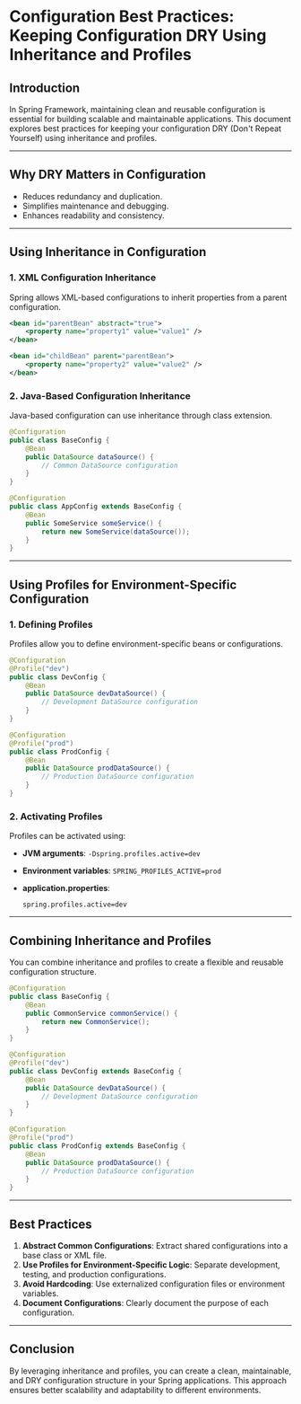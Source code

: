 # Configuration Best Practices: Keeping Configuration DRY Using Inheritance and Profiles

## Introduction

In Spring Framework, maintaining clean and reusable configuration is essential for building scalable and maintainable applications. This document explores best practices for keeping your configuration DRY (Don't Repeat Yourself) using inheritance and profiles.

---

## Why DRY Matters in Configuration

- Reduces redundancy and duplication.
- Simplifies maintenance and debugging.
- Enhances readability and consistency.

---

## Using Inheritance in Configuration

### 1. XML Configuration Inheritance

Spring allows XML-based configurations to inherit properties from a parent configuration.

```xml
<bean id="parentBean" abstract="true">
    <property name="property1" value="value1" />
</bean>

<bean id="childBean" parent="parentBean">
    <property name="property2" value="value2" />
</bean>
```

### 2. Java-Based Configuration Inheritance

Java-based configuration can use inheritance through class extension.

```java
@Configuration
public class BaseConfig {
    @Bean
    public DataSource dataSource() {
        // Common DataSource configuration
    }
}

@Configuration
public class AppConfig extends BaseConfig {
    @Bean
    public SomeService someService() {
        return new SomeService(dataSource());
    }
}
```

---

## Using Profiles for Environment-Specific Configuration

### 1. Defining Profiles

Profiles allow you to define environment-specific beans or configurations.

```java
@Configuration
@Profile("dev")
public class DevConfig {
    @Bean
    public DataSource devDataSource() {
        // Development DataSource configuration
    }
}

@Configuration
@Profile("prod")
public class ProdConfig {
    @Bean
    public DataSource prodDataSource() {
        // Production DataSource configuration
    }
}
```

### 2. Activating Profiles

Profiles can be activated using:

- **JVM arguments**: `-Dspring.profiles.active=dev`
- **Environment variables**: `SPRING_PROFILES_ACTIVE=prod`
- **application.properties**:

  ```properties
  spring.profiles.active=dev
  ```

---

## Combining Inheritance and Profiles

You can combine inheritance and profiles to create a flexible and reusable configuration structure.

```java
@Configuration
public class BaseConfig {
    @Bean
    public CommonService commonService() {
        return new CommonService();
    }
}

@Configuration
@Profile("dev")
public class DevConfig extends BaseConfig {
    @Bean
    public DataSource devDataSource() {
        // Development DataSource configuration
    }
}

@Configuration
@Profile("prod")
public class ProdConfig extends BaseConfig {
    @Bean
    public DataSource prodDataSource() {
        // Production DataSource configuration
    }
}
```

---

## Best Practices

1. **Abstract Common Configurations**: Extract shared configurations into a base class or XML file.
2. **Use Profiles for Environment-Specific Logic**: Separate development, testing, and production configurations.
3. **Avoid Hardcoding**: Use externalized configuration files or environment variables.
4. **Document Configurations**: Clearly document the purpose of each configuration.

---

## Conclusion

By leveraging inheritance and profiles, you can create a clean, maintainable, and DRY configuration structure in your Spring applications. This approach ensures better scalability and adaptability to different environments.
